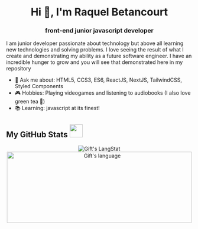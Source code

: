 <h1 align="center">Hi 👋, I'm Raquel Betancourt </h1>
<h3 align="center">front-end junior javascript developer</h3>

I am junior developer passionate about technology but above all learning new technologies and solving problems. I love seeing the result of what I create and demonstrating my ability as a future software engineer. I have an incredible hunger to grow and you will see that demonstrated here in my repository

- 💬 Ask me about: HTML5, CCS3, ES6, ReactJS, NextJS, TailwindCSS, Styled Components
- 🎮 Hobbies: Playing videogames and listening to audiobooks (I also love green tea 🍃)
- 📚 Learning: javascript at its finest!

 ##  My GitHub Stats <img src = "https://i.pinimg.com/originals/65/c4/f4/65c4f452571be1261e9c623f7da488ac.gif" width = 35px> 

 <div align="center">
  <img align="center" src="https://github-readme-streak-stats.herokuapp.com/?user=edmblue" alt="Gift's LangStat" />
  <img align="center" src="https://github-readme-stats.vercel.app/api/top-langs?username=edmblue&langs_count=10&show_icons=true&locale=en&layout=compact&theme=light" alt="Gift's language" height="192px"  width="500px"/>
</div>

<!--
**edmblue/edmblue** is a ✨ _special_ ✨ repository because its `README.md` (this file) appears on your GitHub profile.

Here are some ideas to get you started:

- 🔭 I’m currently working on ...
- 🌱 I’m currently learning ...
- 👯 I’m looking to collaborate on ...
- 🤔 I’m looking for help with ...
- 💬 Ask me about ...
- 📫 How to reach me: ...
- 😄 Pronouns: ...
- ⚡ Fun fact: ...
-->
